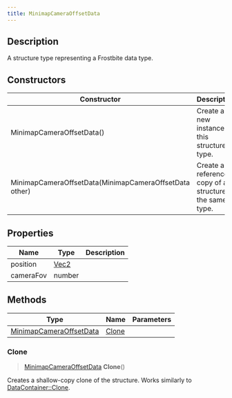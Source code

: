 ```yaml
---
title: MinimapCameraOffsetData
---
```

## Description

A structure type representing a Frostbite data type.

## Constructors

| Constructor                                            | Description                                              |
| ------------------------------------------------------ | -------------------------------------------------------- |
| MinimapCameraOffsetData()                              | Create a new instance of this structure type.            |
| MinimapCameraOffsetData(MinimapCameraOffsetData other) | Create a reference copy of a structure of the same type. |

## Properties

| Name      | Type                              | Description |
| --------- | --------------------------------- | ----------- |
| position  | [Vec2](/vext/ref/shared/class/vec2) |             |
| cameraFov | number                            |             |

## Methods

| Type                                               | Name            | Parameters |
| -------------------------------------------------- | --------------- | ---------- |
| [MinimapCameraOffsetData](/vext/ref/fb/minimapcameraoffsetdata/) | [Clone](#clone) |            |

### Clone

> [MinimapCameraOffsetData](/vext/ref/fb/minimapcameraoffsetdata/) **Clone**()

Creates a shallow-copy clone of the structure. Works similarly to [DataContainer::Clone](/vext/ref/shared/class/datacontainer#clone).
